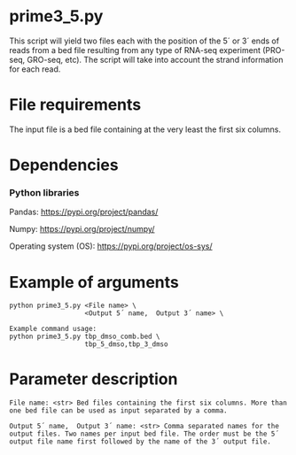 
# prime3_5.py #
This script will yield two files each with the position of the 5´ or 3´ ends of reads from a bed file resulting from any type of RNA-seq experiment (PRO-seq, GRO-seq, etc). The script will take into account the strand information for each read. 

# File requirements #
The input file is a bed file containing at the very least the first six columns. 

# Dependencies #
### Python libraries ###
Pandas: https://pypi.org/project/pandas/

Numpy: https://pypi.org/project/numpy/

Operating system (OS): https://pypi.org/project/os-sys/

# Example of arguments #
```
python prime3_5.py <File name> \
                   <Output 5´ name,  Output 3´ name> \

Example command usage: 
python prime3_5.py tbp_dmso_comb.bed \
                   tbp_5_dmso,tbp_3_dmso
```
# Parameter description #
```
File name: <str> Bed files containing the first six columns. More than one bed file can be used as input separated by a comma. 

Output 5´ name,  Output 3´ name: <str> Comma separated names for the output files. Two names per input bed file. The order must be the 5´ output file name first followed by the name of the 3´ output file.

```


